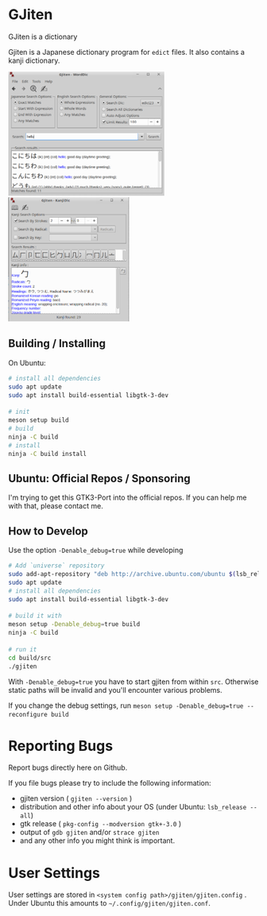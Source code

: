 # GJiten

GJiten is a dictionary

Gjiten is a Japanese dictionary program for `edict` files.
It also contains a kanji dictionary.

<img src="./screenshots/word_dictionary.png" height="250"> <img src="./screenshots/kanji_dictionary.png" height="250">



## Building / Installing

On Ubuntu:

```bash
# install all dependencies
sudo apt update
sudo apt install build-essential libgtk-3-dev

# init
meson setup build
# build
ninja -C build
# install
ninja -C build install
```

## Ubuntu: Official Repos / Sponsoring

I'm trying to get this GTK3-Port into the official repos. If you can help me with that, please contact me.


## How to Develop

Use the option `-Denable_debug=true` while developing

```bash
# Add `universe` repository
sudo add-apt-repository "deb http://archive.ubuntu.com/ubuntu $(lsb_release -sc) universe"
sudo apt update
# install all dependencies
sudo apt install build-essential libgtk-3-dev

# build it with
meson setup -Denable_debug=true build
ninja -C build

# run it
cd build/src
./gjiten
```

With `-Denable_debug=true` you have to start gjiten from within `src`. Otherwise static paths will be invalid and you'll encounter various problems.

If you change the debug settings, run `meson setup -Denable_debug=true --reconfigure build`


# Reporting Bugs

Report bugs directly here on Github.

If you file bugs please try to include the following information:
- gjiten version ( `gjiten --version` )
- distribution and other info about your OS
  (under Ubuntu: `lsb_release --all`)
- gtk release ( `pkg-config --modversion gtk+-3.0` )
- output of `gdb gjiten` and/or `strace gjiten`
- and any other info you might think is important.


# User Settings
User settings are stored in `<system config path>/gjiten/gjiten.config` .
Under Ubuntu this amounts to `~/.config/gjiten/gjiten.conf`.
